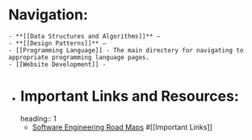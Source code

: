 # Navigation:
	- **[[Data Structures and Algorithms]]** –
	- **[[Design Patterns]]** –
	- [[Programming Language]] - The main directory for navigating to appropriate programming language pages.
	- [[Website Development]] -
- # Important Links and Resources:
  heading:: 1
	- [Software Engineering Road Maps](https://roadmap.sh/) #[[Important Links]]